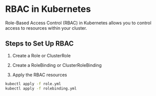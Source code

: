 # RBAC in Kubernetes

Role-Based Access Control (RBAC) in Kubernetes allows you to control access to resources within your cluster.

## Steps to Set Up RBAC

1. Create a Role or ClusterRole

2. Create a RoleBinding or ClusterRoleBinding

3. Apply the RBAC resources

```bash
kubectl apply -f role.yml
kubectl apply -f rolebinding.yml
```